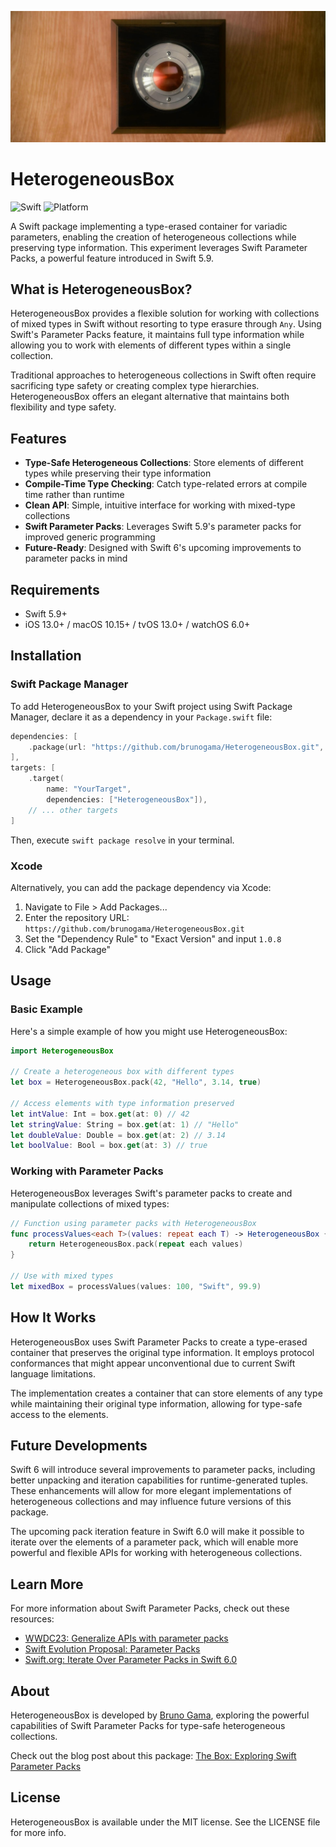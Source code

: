 
<p align="center">
  <img src=".github/assets/images/IMG_0546.jpg" alt="Banner">
</p>


# HeterogeneousBox

![Swift](https://img.shields.io/badge/Swift-5.9+-orange.svg)
![Platform](https://img.shields.io/badge/platforms-iOS%20|%20macOS%20|%20watchOS%20|%20tvOS-lightgrey.svg)

A Swift package implementing a type-erased container for variadic parameters, enabling the creation of heterogeneous collections while preserving type information. This experiment leverages Swift Parameter Packs, a powerful feature introduced in Swift 5.9.

## What is HeterogeneousBox?

HeterogeneousBox provides a flexible solution for working with collections of mixed types in Swift without resorting to type erasure through `Any`. Using Swift's Parameter Packs feature, it maintains full type information while allowing you to work with elements of different types within a single collection.

Traditional approaches to heterogeneous collections in Swift often require sacrificing type safety or creating complex type hierarchies. HeterogeneousBox offers an elegant alternative that maintains both flexibility and type safety.

## Features

- **Type-Safe Heterogeneous Collections**: Store elements of different types while preserving their type information
- **Compile-Time Type Checking**: Catch type-related errors at compile time rather than runtime
- **Clean API**: Simple, intuitive interface for working with mixed-type collections
- **Swift Parameter Packs**: Leverages Swift 5.9's parameter packs for improved generic programming
- **Future-Ready**: Designed with Swift 6's upcoming improvements to parameter packs in mind

## Requirements

- Swift 5.9+
- iOS 13.0+ / macOS 10.15+ / tvOS 13.0+ / watchOS 6.0+

## Installation

### Swift Package Manager

To add HeterogeneousBox to your Swift project using Swift Package Manager, declare it as a dependency in your `Package.swift` file:

```swift
dependencies: [
    .package(url: "https://github.com/brunogama/HeterogeneousBox.git", .exact("1.0.8"))
],
targets: [
    .target(
        name: "YourTarget",
        dependencies: ["HeterogeneousBox"]),
    // ... other targets
]
```

Then, execute `swift package resolve` in your terminal.

### Xcode

Alternatively, you can add the package dependency via Xcode:

1. Navigate to File > Add Packages...
2. Enter the repository URL: `https://github.com/brunogama/HeterogeneousBox.git`
3. Set the "Dependency Rule" to "Exact Version" and input `1.0.8`
4. Click "Add Package"

## Usage

### Basic Example

Here's a simple example of how you might use HeterogeneousBox:

```swift
import HeterogeneousBox

// Create a heterogeneous box with different types
let box = HeterogeneousBox.pack(42, "Hello", 3.14, true)

// Access elements with type information preserved
let intValue: Int = box.get(at: 0) // 42
let stringValue: String = box.get(at: 1) // "Hello"
let doubleValue: Double = box.get(at: 2) // 3.14
let boolValue: Bool = box.get(at: 3) // true
```

### Working with Parameter Packs

HeterogeneousBox leverages Swift's parameter packs to create and manipulate collections of mixed types:

```swift
// Function using parameter packs with HeterogeneousBox
func processValues<each T>(values: repeat each T) -> HeterogeneousBox {
    return HeterogeneousBox.pack(repeat each values)
}

// Use with mixed types
let mixedBox = processValues(values: 100, "Swift", 99.9)
```

## How It Works

HeterogeneousBox uses Swift Parameter Packs to create a type-erased container that preserves the original type information. It employs protocol conformances that might appear unconventional due to current Swift language limitations.

The implementation creates a container that can store elements of any type while maintaining their original type information, allowing for type-safe access to the elements.

## Future Developments

Swift 6 will introduce several improvements to parameter packs, including better unpacking and iteration capabilities for runtime-generated tuples. These enhancements will allow for more elegant implementations of heterogeneous collections and may influence future versions of this package.

The upcoming pack iteration feature in Swift 6.0 will make it possible to iterate over the elements of a parameter pack, which will enable more powerful and flexible APIs for working with heterogeneous collections.

## Learn More

For more information about Swift Parameter Packs, check out these resources:

- [WWDC23: Generalize APIs with parameter packs](https://developer.apple.com/videos/play/wwdc2023/10168)
- [Swift Evolution Proposal: Parameter Packs](https://github.com/swiftlang/swift-evolution/blob/main/proposals/0393-parameter-packs.md)
- [Swift.org: Iterate Over Parameter Packs in Swift 6.0](https://www.swift.org/blog/pack-iteration/)

## About

HeterogeneousBox is developed by [Bruno Gama](https://github.com/brunogama), exploring the powerful capabilities of Swift Parameter Packs for type-safe heterogeneous collections.

Check out the blog post about this package: [The Box: Exploring Swift Parameter Packs](https://bruno.foundation/swift/programming/2025/04/13/the-box/)

## License

HeterogeneousBox is available under the MIT license. See the LICENSE file for more info.